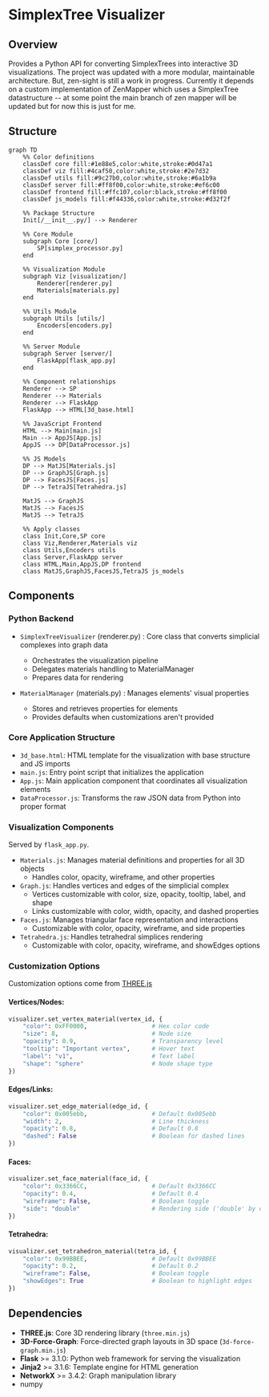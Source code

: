 # SimplexTree Visualizer

## Overview

Provides a Python API for converting SimplexTrees into interactive 3D visualizations. The project was updated with a more modular, maintainable architecture. But, zen-sight is still a work in progress. Currently it depends on a custom implementation of ZenMapper which uses a SimplexTree datastructure -- at some point the main branch of zen mapper will be updated but for now this is just for me.

## Structure

```mermaid
graph TD
    %% Color definitions
    classDef core fill:#1e88e5,color:white,stroke:#0d47a1
    classDef viz fill:#4caf50,color:white,stroke:#2e7d32
    classDef utils fill:#9c27b0,color:white,stroke:#6a1b9a
    classDef server fill:#ff8f00,color:white,stroke:#ef6c00
    classDef frontend fill:#ffc107,color:black,stroke:#ff8f00
    classDef js_models fill:#f44336,color:white,stroke:#d32f2f

    %% Package Structure
    Init[/__init__.py/] --> Renderer

    %% Core Module
    subgraph Core [core/]
        SP[simplex_processor.py]
    end

    %% Visualization Module
    subgraph Viz [visualization/]
        Renderer[renderer.py]
        Materials[materials.py]
    end

    %% Utils Module
    subgraph Utils [utils/]
        Encoders[encoders.py]
    end

    %% Server Module
    subgraph Server [server/]
        FlaskApp[flask_app.py]
    end

    %% Component relationships
    Renderer --> SP
    Renderer --> Materials
    Renderer --> FlaskApp
    FlaskApp --> HTML[3d_base.html]

    %% JavaScript Frontend
    HTML --> Main[main.js]
    Main --> AppJS[App.js]
    AppJS --> DP[DataProcessor.js]

    %% JS Models
    DP --> MatJS[Materials.js]
    DP --> GraphJS[Graph.js]
    DP --> FacesJS[Faces.js]
    DP --> TetraJS[Tetrahedra.js]

    MatJS --> GraphJS
    MatJS --> FacesJS
    MatJS --> TetraJS

    %% Apply classes
    class Init,Core,SP core
    class Viz,Renderer,Materials viz
    class Utils,Encoders utils
    class Server,FlaskApp server
    class HTML,Main,AppJS,DP frontend
    class MatJS,GraphJS,FacesJS,TetraJS js_models

```

## Components

### Python Backend

- `SimplexTreeVisualizer` (renderer.py) : Core class that converts simplicial complexes into graph data

  - Orchestrates the visualization pipeline
  - Delegates materials handling to MaterialManager
  - Prepares data for rendering

- `MaterialManager` (materials.py) : Manages elements' visual properties
  - Stores and retrieves properties for elements
  - Provides defaults when customizations aren't provided

### Core Application Structure

- `3d_base.html`: HTML template for the visualization with base structure and JS imports
- `main.js`: Entry point script that initializes the application
- `App.js`: Main application component that coordinates all visualization elements
- `DataProcessor.js`: Transforms the raw JSON data from Python into proper format

### Visualization Components

Served by `flask_app.py`.

- `Materials.js`: Manages material definitions and properties for all 3D objects
  - Handles color, opacity, wireframe, and other properties
- `Graph.js`: Handles vertices and edges of the simplicial complex
  - Vertices customizable with color, size, opacity, tooltip, label, and shape
  - Links customizable with color, width, opacity, and dashed properties
- `Faces.js`: Manages triangular face representation and interactions
  - Customizable with color, opacity, wireframe, and side properties
- `Tetrahedra.js`: Handles tetrahedral simplices rendering
  - Customizable with color, opacity, wireframe, and showEdges options

### Customization Options

Customization options come from [THREE.js](https://threejs.org/manual/#en/materials)

#### Vertices/Nodes:

```python
visualizer.set_vertex_material(vertex_id, {
    "color": 0xFF0000,                  # Hex color code
    "size": 8,                          # Node size
    "opacity": 0.9,                     # Transparency level
    "tooltip": "Important vertex",      # Hover text
    "label": "v1",                      # Text label
    "shape": "sphere"                   # Node shape type
})
```

#### Edges/Links:

```python
visualizer.set_edge_material(edge_id, {
    "color": 0x005ebb,                  # Default 0x005ebb
    "width": 2,                         # Line thickness
    "opacity": 0.8,                     # Default 0.8
    "dashed": False                     # Boolean for dashed lines
})
```

#### Faces:

```python
visualizer.set_face_material(face_id, {
    "color": 0x3366CC,                  # Default 0x3366CC
    "opacity": 0.4,                     # Default 0.4
    "wireframe": False,                 # Boolean toggle
    "side": "double"                    # Rendering side ('double' by default)
})
```

#### Tetrahedra:

```python
visualizer.set_tetrahedron_material(tetra_id, {
    "color": 0x99BBEE,                  # Default 0x99BBEE
    "opacity": 0.2,                     # Default 0.2
    "wireframe": False,                 # Boolean toggle
    "showEdges": True                   # Boolean to highlight edges
})
```

## Dependencies

- **THREE.js**: Core 3D rendering library (`three.min.js`)
- **3D-Force-Graph**: Force-directed graph layouts in 3D space (`3d-force-graph.min.js`)
- **Flask** >= 3.1.0: Python web framework for serving the visualization
- **Jinja2** >= 3.1.6: Template engine for HTML generation
- **NetworkX** >= 3.4.2: Graph manipulation library
- numpy
